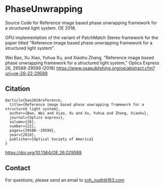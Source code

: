 # PhaseUnwrapping
Source Code for Reference image based phase unwrapping framework for a structured light system. OE 2018.

GPU implementation of the variant of PatchMatch Stereo framework for the paper titled "Reference image based phase unwrapping framework for a structured light system".

Wei Bao, Xu Xiao, Yuhua Xu, and Xiaohu Zhang, "Reference image based phase unwrapping framework for a structured light system," Optics Express 26, 29588-29599 (2018)
https://www.osapublishing.org/oe/abstract.cfm?uri=oe-26-22-29588
## Citation
```
@article{bao2018reference,
  title={Reference image based phase unwrapping framework for a structured light system},
  author={Bao, Wei and Xiao, Xu and Xu, Yuhua and Zhang, Xiaohu},
  journal={Optics express},
  volume={26},
  number={22},
  pages={29588--29599},
  year={2018},
  publisher={Optical Society of America}
}
```

https://doi.org/10.1364/OE.26.029588
## Contact
For questions, please send an email to xyh_nudt@163.com

